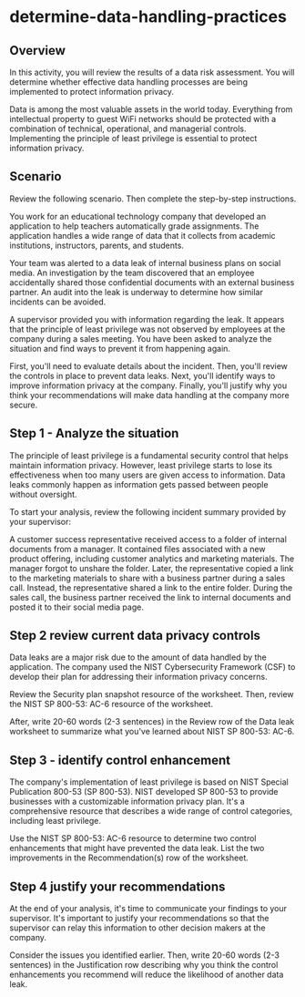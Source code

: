 # determine-data-handling-practices

## Overview

In this activity, you will review the results of a data risk assessment. You will determine whether effective data handling processes are being implemented to protect information privacy.

Data is among the most valuable assets in the world today. Everything from intellectual property to guest WiFi networks should be protected with a combination of technical, operational, and managerial controls. Implementing the principle of least privilege is essential to protect information privacy.

## Scenario

Review the following scenario. Then complete the step-by-step instructions.

You work for an educational technology company that developed an application to help teachers automatically grade assignments. The application handles a wide range of data that it collects from academic institutions, instructors, parents, and students.

Your team was alerted to a data leak of internal business plans on social media. An investigation by the team discovered that an employee accidentally shared those confidential documents with an external business partner. An audit into the leak is underway to determine how similar incidents can be avoided.

A supervisor provided you with information regarding the leak. It appears that the principle of least privilege was not observed by employees at the company during a sales meeting. You have been asked to analyze the situation and find ways to prevent it from happening again.

First, you'll need to evaluate details about the incident. Then, you'll review the controls in place to prevent data leaks. Next, you'll identify ways to improve information privacy at the company. Finally, you'll justify why you think your recommendations will make data handling at the company more secure.

## Step 1 - Analyze the situation

The principle of least privilege is a fundamental security control that helps maintain information privacy. However, least privilege starts to lose its effectiveness when too many users are given access to information. Data leaks commonly happen as information gets passed between people without oversight.

To start your analysis, review the following incident summary provided by your supervisor:

A customer success representative received access to a folder of internal documents from a manager. It contained files associated with a new product offering, including customer analytics and marketing materials. The manager forgot to unshare the folder. Later, the representative copied a link to the marketing materials to share with a business partner during a sales call. Instead, the representative shared a link to the entire folder. During the sales call, the business partner received the link to internal documents and posted it to their social media page.

## Step 2 review current data privacy controls

Data leaks are a major risk due to the amount of data handled by the application. The company used the NIST Cybersecurity Framework (CSF) to develop their plan for addressing their information privacy concerns.

Review the Security plan snapshot resource of the worksheet. Then, review the NIST SP 800-53: AC-6 resource of the worksheet.

After, write 20-60 words (2-3 sentences) in the Review row of the Data leak worksheet to summarize what you've learned about NIST SP 800-53: AC-6.

## Step 3 - identify control enhancement

The company's implementation of least privilege is based on NIST Special Publication 800-53 (SP 800-53). NIST developed SP 800-53 to provide businesses with a customizable information privacy plan. It's a comprehensive resource that describes a wide range of control categories, including least privilege.

Use the NIST SP 800-53: AC-6 resource to determine two control enhancements that might have prevented the data leak. List the two improvements in the Recommendation(s) row of the worksheet.


## Step 4 justify your recommendations

At the end of your analysis, it's time to communicate your findings to your supervisor. It's important to justify your recommendations so that the supervisor can relay this information to other decision makers at the company.

Consider the issues you identified earlier. Then, write 20-60 words (2-3 sentences) in the Justification row describing why you think the control enhancements you recommend will reduce the likelihood of another data leak.